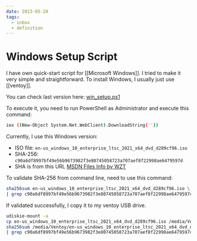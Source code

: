 ```yaml
---
date: 2023-05-20
tags:
  - inbox
  - definition
---
```


# Windows Setup Script

I have own quick-start script for [[Microsoft Windows]]. I tried to make it very
simple and straightforward. To install Windows, I usually just use [[ventoy]].

You can check last version here: [win_setup.ps1](./win/win-setup.ps1)

To execute it, you need to run PowerShell as Administrator and execute this
command:

```sh
iex ((New-Object System.Net.WebClient).DownloadString(''))
```

Currently, I use this Windows version:

- ISO file: `en-us_windows_10_enterprise_ltsc_2021_x64_dvd_d289cf96.iso`
- SHA-256: `c90a6df8997bf49e56b9673982f3e80745058723a707aef8f22998ae6479597d`
- SHA is from this URL
  [MSDN Files Info by WZT](https://msdn.rg-adguard.net/public.php?seach=us_windows_10_enterprise_ltsc_2021_x64_dvd_d289cf96)

To validate SHA-256 from command line, need to use this command:

```sh
sha256sum en-us_windows_10_enterprise_ltsc_2021_x64_dvd_d289cf96.iso \
| grep c90a6df8997bf49e56b9673982f3e80745058723a707aef8f22998ae6479597d
```

If validated successfully, I copy it to my ventoy USB drive.

```sh
udiskie-mount -a
cp en-us_windows_10_enterprise_ltsc_2021_x64_dvd_d289cf96.iso /media/Ventoy
sha256sum /media/Ventoy/en-us_windows_10_enterprise_ltsc_2021_x64_dvd_d289cf96.iso \
| grep c90a6df8997bf49e56b9673982f3e80745058723a707aef8f22998ae6479597d
```
